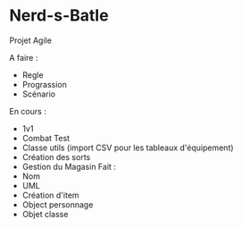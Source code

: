 # Nerd-s-Batle
Projet Agile

A faire : 

- Regle
- Prograssion
- Scénario

En cours : 
- 1v1
- Combat Test
- Classe utils (import CSV pour les tableaux d'équipement)
- Création des sorts
- Gestion du Magasin
Fait : 
- Nom
- UML
- Création d'item
- Object personnage
- Objet classe
